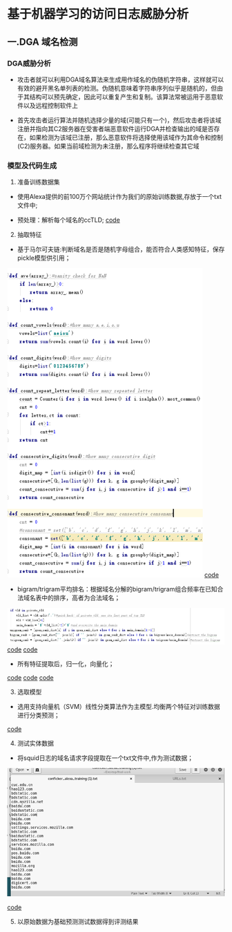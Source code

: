 # 基于机器学习的访问日志威胁分析

## 一.DGA 域名检测

### DGA威胁分析

- 攻击者就可以利用DGA域名算法来生成用作域名的伪随机字符串，这样就可以有效的避开黑名单列表的检测。伪随机意味着字符串序列似乎是随机的，但由于其结构可以预先确定，因此可以重复产生和复制。该算法常被运用于恶意软件以及远程控制软件上

- 首先攻击者运行算法并随机选择少量的域(可能只有一个)，然后攻击者将该域注册并指向其C2服务器在受害者端恶意软件运行DGA并检查输出的域是否存在，如果检测为该域已注册，那么恶意软件将选择使用该域作为其命令和控制(C2)服务器。如果当前域检测为未注册，那么程序将继续检查其它域

### 模型及代码生成

1.  准备训练数据集

- 使用Alexa提供的前100万个网站统计作为我们的原始训练数据,存放于一个txt文件中;

- 预处理：解析每个域名的ccTLD;
[code](code/1.py) 

2.  抽取特征

- 基于马尔可夫链:判断域名是否是随机字母组合，能否符合人类感知特征，保存pickle模型供引用；

![image](pic/gibberish.PNG)
 [code](code/gib_detect_train.py) 

- bigram/trigram平均排名：根据域名分解的bigram/trigram组合频率在已知合法域名表中的排序，高者为合法域名；

![image](pic/bigram.PNG)
[code](code/2.py)
[code](code/3.py) 

- 所有特征提取后，归一化，向量化；

[code](code/4.py) 
[code](code/5.py) 
[code](code/6.py) 


3.  选取模型

- 选用支持向量机（SVM）线性分类算法作为主模型.均衡两个特征对训练数据进行分类预测；

 [code](code/7.py) 


4.  测试实体数据

- 将squid日志的域名请求字段提取在一个txt文件中,作为测试数据；

 ![image](pic/domain.PNG)

 [code](code/squidmon.py)

5.  以原始数据为基础预测测试数据得到评测结果




